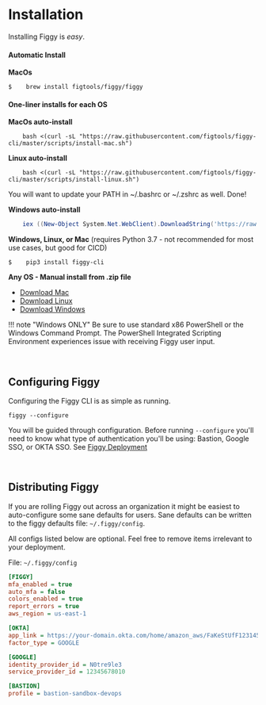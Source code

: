 

# Installation
Installing Figgy is _easy_.


#### Automatic Install
**MacOs**

    $    brew install figtools/figgy/figgy
            
#### One-liner installs for each OS

**MacOs auto-install**
```console
    bash <(curl -sL "https://raw.githubusercontent.com/figtools/figgy-cli/master/scripts/install-mac.sh")
```

**Linux auto-install**
```console
    bash <(curl -sL "https://raw.githubusercontent.com/figtools/figgy-cli/master/scripts/install-linux.sh")
```

You will want to update your PATH in ~/.bashrc or ~/.zshrc as well. Done!

**Windows auto-install**
```powershell 
    iex ((New-Object System.Net.WebClient).DownloadString('https://raw.githubusercontent.com/figtools/figgy-cli/master/scripts/install-windows.ps1'))
```

**Windows, Linux, or Mac** (requires Python 3.7 - not recommended for most use cases, but good for CICD)

    $    pip3 install figgy-cli

        
**Any OS - Manual install from .zip file**

- [Download Mac](https://www.figgy.dev/releases/cli/latest/darwin/figgy.zip)
- [Download Linux](https://www.figgy.dev/releases/cli/latest/linux/figgy.zip)
- [Download Windows](https://www.figgy.dev/releases/cli/latest/windows/figgy.zip)


!!! note "Windows ONLY"
    Be sure to use standard x86 PowerShell or the Windows Command Prompt. The PowerShell Integrated Scripting Environment experiences issue with receiving Figgy user input. 

<br/>

## Configuring Figgy
Configuring the Figgy CLI is as simple as running.

    figgy --configure
    
    
You will be guided through configuration. Before running `--configure` you'll need to know what type of authentication 
you'll be using: Bastion, Google SSO, or OKTA SSO. See [Figgy Deployment](/docs/getting-started/deployment/select-type/)

<br/>

## Distributing Figgy

If you are rolling Figgy out across an organization it might be easiest to auto-configure some sane defaults for users.
Sane defaults can be written to the figgy defaults file: `~/.figgy/config`.

All configs listed below are optional. Feel free to remove items irrelevant to your deployment.

File: `~/.figgy/config` 
```ini
[FIGGY]
mfa_enabled = true
auto_mfa = false
colors_enabled = true
report_errors = true
aws_region = us-east-1

[OKTA]
app_link = https://your-domain.okta.com/home/amazon_aws/FaKeStUfF123145faf11zf/123
factor_type = GOOGLE

[GOOGLE]
identity_provider_id = N0tre9le3
service_provider_id = 12345678010

[BASTION]
profile = bastion-sandbox-devops
```